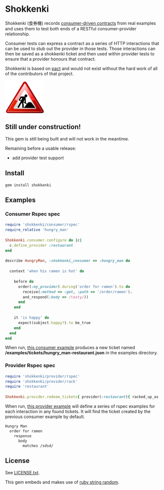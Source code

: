 # Shokkenki

Shokkenki (食券機) records [consumer-driven contracts](http://martinfowler.com/articles/consumerDrivenContracts.html) from real examples and uses them to test both ends of a RESTful consumer-provider relationship.

Consumer tests can express a contract as a series of HTTP interactions that can be used to stub out the provider in those tests. Those interactions can then be saved as a shokkenki ticket and then used within provider tests to ensure that a provider honours that contract.

Shokkenki is based on [pact](https://github.com/uglyog/pact) and would not exist without the hard work of all of the contributors of that project.

![Under construction](/Under_contruction_icon-red.svg.png "Under construction")

## Still under construction!

This gem is still being built and will not work in the meantime.

Remaining before a usable release:

- add provider test support

## Install

    gem install shokkenki

## Examples

### Consumer Rspec spec

```ruby
require 'shokkenki/consumer/rspec'
require_relative 'hungry_man'

Shokkenki.consumer.configure do |c|
  c.define_provider :restaurant
end

describe HungryMan, :shokkenki_consumer => :hungry_man do

  context 'when his ramen is hot' do

    before do
      order(:my_provider).during('order for ramen').to do
        receive(:method => :get, :path => '/order/ramen').
        and_respond(:body => /tasty/))
      end
    end

    it 'is happy' do
      expect(subject.happy?).to be_true
    end
  end
end
```

When run, [this consumer example](examples/consumer/hungry_man_spec.rb) produces a new ticket named **/examples/tickets/hungry_man-restaurant.json** in the examples directory.

### Provider Rspec spec

```ruby
require 'shokkenki/provider/rspec'
require 'shokkenki/provider/rack'
require 'restaurant'

Shokkenki.provider.redeem_tickets{ provider(:restaurant){ racked_up_as Restaurant.new } }

```

When run, [this provider example](examples/provider/restaurant_spec.rb) will define a series of rspec examples for each interaction in any found tickets. It will find the ticket created by the previous consumer example by default.

```
Hungry Man
  order for ramen
    response
      body
        matches /sdsd/
```

## License

See [LICENSE.txt](LICENSE.txt).

This gem embeds and makes use of [ruby string random](https://github.com/repeatedly/ruby-string-random).


